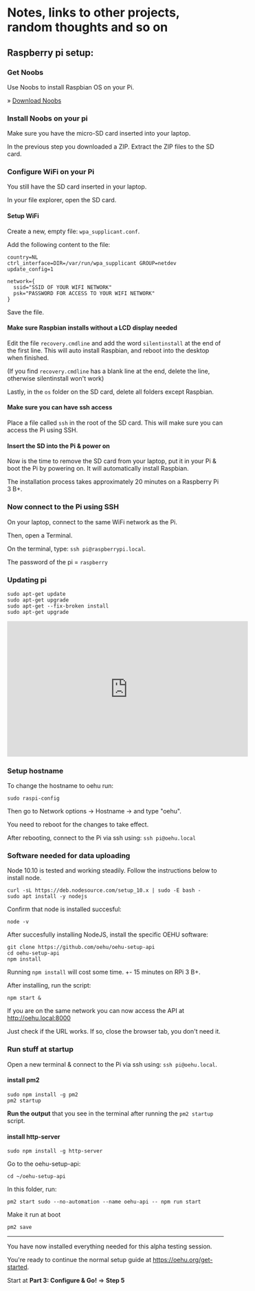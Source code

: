 # Notes, links to other projects, random thoughts and so on

## Raspberry pi setup:

### Get Noobs

Use Noobs to install Raspbian OS on your Pi.

&raquo; [Download Noobs](https://downloads.raspberrypi.org/NOOBS_latest)

### Install Noobs on your pi

Make sure you have the micro-SD card inserted into your laptop.

In the previous step you downloaded a ZIP. Extract the ZIP files to the SD card.

### Configure WiFi on your Pi

You still have the SD card inserted in your laptop.

In your file explorer, open the SD card.

#### Setup WiFi

Create a new, empty file: `wpa_supplicant.conf`.

Add the following content to the file:

    country=NL
    ctrl_interface=DIR=/var/run/wpa_supplicant GROUP=netdev
    update_config=1

    network={
      ssid="SSID OF YOUR WIFI NETWORK"
      psk="PASSWORD FOR ACCESS TO YOUR WIFI NETWORK"
    }

Save the file.

#### Make sure Raspbian installs without a LCD display needed

Edit the file `recovery.cmdline` and add the word `silentinstall` at the end of the first line. This will auto install Raspbian, and reboot into the desktop when finished.

(If you find `recovery.cmdline` has a blank line at the end, delete the line, otherwise silentinstall won't work)

Lastly, in the `os` folder on the SD card, delete all folders except Raspbian.

#### Make sure you can have ssh access

Place a file called `ssh` in the root of the SD card. This will make sure you can access the Pi using SSH.

#### Insert the SD into the Pi & power on

Now is the time to remove the SD card from your laptop, put it in your Pi & boot the Pi by powering on. It will automatically install Raspbian.

The installation process takes approximately 20 minutes on a Raspberry Pi 3 B+.

### Now connect to the Pi using SSH

On your laptop, connect to the same WiFi network as the Pi.

Then, open a Terminal.

On the terminal, type: `ssh pi@raspberrypi.local`.

The password of the pi = `raspberry`

### Updating pi

```
sudo apt-get update
sudo apt-get upgrade
sudo apt-get --fix-broken install
sudo apt-get upgrade
```

<iframe width="560" height="315" src="https://www.youtube-nocookie.com/embed/y9KlLxtMTOA?rel=0" frameborder="0" allow="autoplay; encrypted-media" allowfullscreen></iframe>

### Setup hostname

To change the hostname to oehu run:

```
sudo raspi-config
```

Then go to Network options -> Hostname -> and type "oehu".

You need to reboot for the changes to take effect.

After rebooting, connect to the Pi via ssh using: `ssh pi@oehu.local`

### Software needed for data uploading

Node 10.10 is tested and working steadily. Follow the instructions below to install node.

    curl -sL https://deb.nodesource.com/setup_10.x | sudo -E bash -
    sudo apt install -y nodejs

Confirm that node is installed succesful:

    node -v

After succesfully installing NodeJS, install the specific OEHU software:

```
git clone https://github.com/oehu/oehu-setup-api
cd oehu-setup-api
npm install
```

Running `npm install` will cost some time. +- 15 minutes on RPi 3 B+.

After installing, run the script:

    npm start &

If you are on the same network you can now access the API at http://oehu.local:8000

Just check if the URL works. If so, close the browser tab, you don't need it.

### Run stuff at startup

Open a new terminal & connect to the Pi via ssh using: `ssh pi@oehu.local`.

#### install pm2

```
sudo npm install -g pm2
pm2 startup
```

**Run the output** that you see in the terminal after running the `pm2 startup` script.

#### install http-server

```
sudo npm install -g http-server
```

Go to the oehu-setup-api: 

```
cd ~/oehu-setup-api
```

In this folder, run:

```
pm2 start sudo --no-automation --name oehu-api -- npm run start
```

Make it run at boot

```
pm2 save
```

____

You have now installed everything needed for this alpha testing session.

You're ready to continue the normal setup guide at https://oehu.org/get-started.

Start at **Part 3: Configure & Go!** => **Step 5** 

